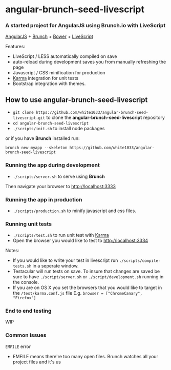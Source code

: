 # angular-brunch-seed-livescript
### A started project for AngularJS using Brunch.io with LiveScript

[AngularJS](http://angularjs.org) + [Brunch](http://brunch.io) + [Bower](http://bower.io/) + [LiveScript](http://livescript.net/)

Features:
* LiveScript / LESS automatically compiled on save
* auto-reload during development saves you from manually refreshing the page
* Javascript / CSS minification for production
* [Karma](http://karma-runner.github.io/0.10/index.html) integration for
  unit tests
* Bootstrap integration with themes.

## How to use angular-brunch-seed-livescript

* `git clone https://github.com/white1033/angular-brunch-seed-livescript.git` to clone the **angular-brunch-seed-livescript** repository
* `cd angular-brunch-seed-livescript`
* `./scripts/init.sh` to install node packages

or if you have **Brunch** installed run:

`brunch new myapp --skeleton https://github.com/white1033/angular-brunch-seed-livescript`

### Running the app during development

* `./scripts/server.sh` to serve using **Brunch**

Then navigate your browser to [http://localhost:3333](http://localhost:3333)

### Running the app in production

* `./scripts/production.sh` to minify javascript and css files.

### Running unit tests

* `./scripts/test.sh` to run unit test with [Karma](http://karma-runner.github.io/0.10/index.html)
* Open the browser you would like to test to [http://localhost:3334](http://localhost:3334)

Notes:

- If you would like to write your test in livescript run `./scripts/compile-tests.sh` in a
seperate window.
- Testacular will run tests on save. To insure that changes are
saved be sure to have `./script/server.sh` or `./script/development.sh` running in the console.
- If you are on OS X you set the browsers that you would like to target
  in the `/test/karma.conf.js` file E.g. `browser = ["ChromeCanary", "Firefox"]`

### End to end testing

WIP

### Common issues

`EMFILE` error
- EMFILE means there're too many open files. Brunch watches all your project files and it's us
